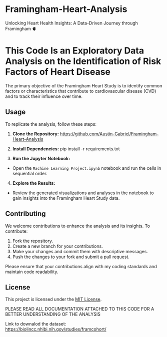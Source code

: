 # Framingham-Heart-Analysis
Unlocking Heart Health Insights: A Data-Driven Journey through Framingham 🫀

# This Code Is an Exploratory Data Analysis on the Identification of Risk Factors of Heart Disease

The primary objective of the Framingham Heart Study is to identify common factors or characteristics that contribute to cardiovascular disease (CVD) and to track their influence over time. 

## Usage

To replicate the analysis, follow these steps:

1. **Clone the Repository:**
https://github.com/Austin-Gabriel/Framingham-Heart-Analysis

2. **Install Dependencies:**
pip install -r requirements.txt
 
3. **Run the Jupyter Notebook:**
- Open the `Machine Learning Project.ipynb` notebook and run the cells in sequential order.

4. **Explore the Results:**
- Review the generated visualizations and analyses in the notebook to gain insights into the Framingham Heart Study data.

## Contributing

We welcome contributions to enhance the analysis and its insights. To contribute:

1. Fork the repository.
2. Create a new branch for your contributions.
3. Make your changes and commit them with descriptive messages.
4. Push the changes to your fork and submit a pull request.

Please ensure that your contributions align with my coding standards and maintain code readability.


## License
This project is licensed under the [MIT License](LICENSE).

PLEASE READ ALL DOCUMENTATION ATTACHED TO THIS CODE FOR A BETTER UNDERSTANDING OF THE ANALYSIS

Link to downalod the dataset:
https://biolincc.nhlbi.nih.gov/studies/framcohort/

